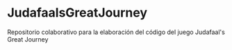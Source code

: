 # JudafaalsGreatJourney
Repositorio colaborativo para la elaboración del código del juego Judafaal's Great Journey
